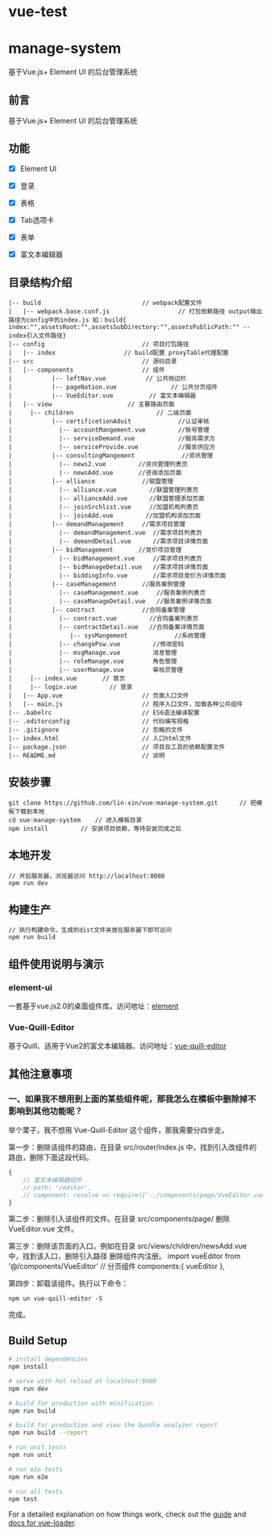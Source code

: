 # vue-test

# manage-system #
基于Vue.js+ Element UI 的后台管理系统

## 前言 ##
基于Vue.js+ Element UI 的后台管理系统
## 功能 ##
- [x] Element UI
- [x] 登录
- [x] 表格
- [x] Tab选项卡
- [x] 表单
- [x] 富文本编辑器


## 目录结构介绍 ##

	|-- build                            // webpack配置文件
	|   |-- webpack.base.conf.js                   // 打包依赖路径 output输出路径为config中的index.js 如：build{ index:"",assetsRoot:"",assetsSubDirectory:"",assetsPublicPath:"" --index引入文件路径}
	|-- config                           // 项目打包路径
	|   |-- index                   // build配置 proxyTable代理配置
	|-- src                              // 源码目录
	|   |-- components                   // 组件
	|           |-- leftNav.vue           // 公共侧边栏
	|           |-- pageNation.vue           	 // 公共分页组件
	|           |-- VueEditor.vue          // 富文本编辑器
	|   |-- view                   	 // 主要路由页面
	|     |-- children                   	 // 二级页面
	|           |-- certificetionAduit             //认证审核
	|             |-- accountMangement.vue         //账号管理
	|             |-- serviceDemand.vue            //服务需求方
	|             |-- serviceProvide.vue           //服务供应方
	|           |-- consultingMangement             //资讯管理
  	|             |-- news2.vue         //资讯管理列表页
  	|             |-- newsAdd.vue       //咨询添加页面
	|           |-- alliance             //联盟管理
  	|             |-- alliance.vue         //联盟管理列表页
  	|             |-- allianceAdd.vue      //联盟管理添加页面
  	|             |-- joinSrchlist.vue     //加盟机构列表页
  	|             |-- joinAdd.vue         //加盟机构添加页面
	|           |-- demandManagement     //需求项目管理
  	|             |-- demandManagement.vue  //需求项目列表页
  	|             |-- demandDetail.vue      //需求项目详情页面
	|           |-- bidManagement       //竞价项目管理
  	|             |-- bidManagement.vue     //需求项目列表页
  	|             |-- bidManageDetail.vue   //需求项目详情页面
  	|             |-- biddingInfo.vue       //需求项目竞价方详情页面
	|           |-- caseManagement       //服务案例管理
  	|             |-- caseManagement.vue     //服务案例列表页
  	|             |-- caseManageDetail.vue   //服务案例详情页面
	|           |-- contract             //合同备案管理
  	|             |-- contract.vue         //合同备案列表页
  	|             |-- contractDetail.vue   //合同备案详情页面
	|			     |-- sysMangement             //系统管理
  	|             |-- changePsw.vue         //修改密码
  	|             |-- msgManage.vue  		消息管理
  	|             |-- roleManage.vue  		角色管理
  	|             |-- userManage.vue  		审核员管理
	|     |-- index.vue       // 首页
	|     |-- login.vue         // 登录
	|   |-- App.vue                      // 页面入口文件
	|   |-- main.js                      // 程序入口文件，加载各种公共组件
	|-- .babelrc                         // ES6语法编译配置
	|-- .editorconfig                    // 代码编写规格
	|-- .gitignore                       // 忽略的文件
	|-- index.html                       // 入口html文件
	|-- package.json                     // 项目及工具的依赖配置文件
	|-- README.md                        // 说明


## 安装步骤 ##

	git clone https://github.com/lin-xin/vue-manage-system.git      // 把模板下载到本地
	cd vue-manage-system    // 进入模板目录
	npm install         // 安装项目依赖，等待安装完成之后

## 本地开发 ##

	// 开启服务器，浏览器访问 http://localhost:8080
	npm run dev

## 构建生产 ##

	// 执行构建命令，生成的dist文件夹放在服务器下即可访问
	npm run build

## 组件使用说明与演示 ##

### element-ui ###
一套基于vue.js2.0的桌面组件库。访问地址：[element](http://element.eleme.io/#/zh-CN/component/layout)

### Vue-Quill-Editor ###
基于Quill、适用于Vue2的富文本编辑器。访问地址：[vue-quill-editor](https://github.com/surmon-china/vue-quill-editor)

## 其他注意事项 ##
### 一、如果我不想用到上面的某些组件呢，那我怎么在模板中删除掉不影响到其他功能呢？ ###

举个栗子，我不想用 Vue-Quill-Editor 这个组件，那我需要分四步走。

第一步：删除该组件的路由，在目录 src/router/index.js 中，找到引入改组件的路由，删除下面这段代码。

```JavaScript
{
    // 富文本编辑器组件
    // path: '/editor',
    // component: resolve => require(['../components/page/VueEditor.vue'], resolve) 
}
```

第二步：删除引入该组件的文件。在目录 src/components/page/ 删除 VueEditor.vue 文件。

第三步：删除该页面的入口。例如在目录 src/views/children/newsAdd.vue 中，找到该入口，删除引入路径 删除组件内注册。
 import vueEditor from '@/components/VueEditor'   // 分页组件
 components:{
         vueEditor
     },

第四步：卸载该组件。执行以下命令：
	
	npm un vue-quill-editor -S

完成。

## Build Setup

``` bash
# install dependencies
npm install

# serve with hot reload at localhost:8080
npm run dev

# build for production with minification
npm run build

# build for production and view the bundle analyzer report
npm run build --report

# run unit tests
npm run unit

# run e2e tests
npm run e2e

# run all tests
npm test
```

For a detailed explanation on how things work, check out the [guide](http://vuejs-templates.github.io/webpack/) and [docs for vue-loader](http://vuejs.github.io/vue-loader).

